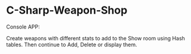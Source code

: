# C-Sharp-Weapon-Shop

Console APP:

Create weapons with different stats to add to the Show room using Hash tables. Then continue to Add, Delete or display them.
